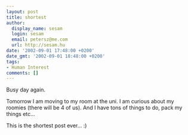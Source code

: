 ```yaml
---
layout: post
title: shortest
author:
  display_name: sesam
  login: sesam
  email: petersz@me.com
  url: http://sesam.hu
date: '2002-09-01 17:48:00 +0200'
date_gmt: '2002-09-01 18:48:00 +0200'
tags:
- Human Interest
comments: []
---
```


Busy day again.

Tomorrow I am moving to my room at the uni. I am curious about my roomies (there will be 4 of us). And I have tons of things to do, pack my things etc...

This is the shortest post ever... :)
